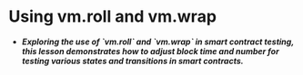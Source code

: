 # Using vm.roll and vm.wrap
- ***Exploring the use of \`vm.roll\` and \`vm.wrap\` in smart contract testing, this lesson demonstrates how to adjust block time and number for testing various states and transitions in smart contracts.***

## 
